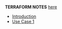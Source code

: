 **TERRAFORM NOTES** [here](Terraform)
  - [Introduction](Terraform/Terraform.md)
  - [Use Case 1](Terraform/UseCase-1/Readme.md)
  
